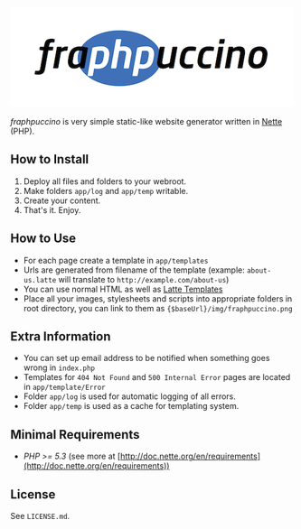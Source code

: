 ![fraphpuccino](/img/fraphpuccino.png)

*fraphpuccino* is very simple static-like website generator written in [Nette](https://nette.org) (PHP).



## How to Install
1. Deploy all files and folders to your webroot.
2. Make folders `app/log` and `app/temp` writable.
3. Create your content.
4. That's it. Enjoy.

## How to Use
- For each page create a template in `app/templates`
- Urls are generated from filename of the template (example: `about-us.latte` will translate to `http://example.com/about-us`)
- You can use normal HTML as well as [Latte Templates](http://doc.nette.org/en/templating)
- Place all your images, stylesheets and scripts into appropriate folders in root directory, you can link to them as `{$baseUrl}/img/fraphpuccino.png`

## Extra Information
- You can set up email address to be notified when something goes wrong in `index.php`
- Templates for `404 Not Found` and `500 Internal Error` pages are located in `app/template/Error`
- Folder `app/log` is used for automatic logging of all errors.
- Folder `app/temp` is used as a cache for templating system.

## Minimal Requirements
- *PHP >= 5.3* (see more at [http://doc.nette.org/en/requirements](http://doc.nette.org/en/requirements))

## License

See `LICENSE.md`.
